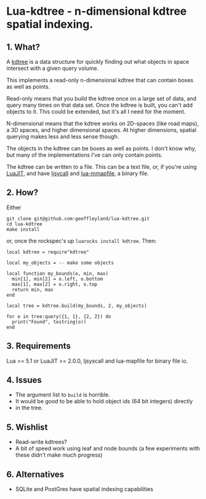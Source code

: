 # Lua-kdtree - n-dimensional kdtree spatial indexing.

## 1. What?

A [kdtree](http://en.wikipedia.org/wiki/K-d_tree) is a data structure
for quickly finding out what objects in space intersect with a given query
volume.

This implements a read-only n-dimensional kdtree that can contain boxes
as well as points.

Read-only means that you build the kdtree once on a large set of data,
and query many times on that data set.  Once the kdtree is built, you
can't add objects to it.  This could be extended, but it's all I need
for the moment.

N-dimensional means that the kdtree works on 2D-spaces (like road maps),
a 3D spaces, and higher dimensional spaces.  At higher dimensions,
spatial querying makes less and less sense though.

The objects in the kdtree can be boxes as well as points.  I don't know
why, but many of the implementations I've can only contain points.

The kdtree can be written to a file.  This can be a text file, or, if
you're using [LuaJIT](http://luajit.org),
and have [ljsycall](https://github.com/justincormack/ljsyscall)
and [lua-mmapfile](https://github.com/geoffleyland/lua-mmapfile),
a binary file.


## 2. How?
Either

    git clone git@github.com:geoffleyland/lua-kdtree.git
    cd lua-kdtree
    make install

or, once the rockspec's up `luarocks install kdtree`.  Then:

    local kdtree = require"kdtree"

    local my_objects = -- make some objects

    local function my_bounds(o, min, max)
      min[1], min[2] = o.left, o.bottom
      max[1], max[2] = o.right, o.top
      return min, max
    end

    local tree = kdtree.build(my_bounds, 2, my_objects)

    for o in tree:query({1, 1}, {2, 2}) do
      print("Found", tostring(o))
    end


## 3. Requirements

Lua >= 5.1 or LuaJIT >= 2.0.0, ljsyscall and lua-mapfile for binary file io.


## 4. Issues

+ The argument list to `build` is horrible.
+ It would be good to be able to hold object ids (64 bit integers) directly
+ in the tree.


## 5. Wishlist

+ Read-write kdtrees?
+ A bit of speed work using leaf and node bounds (a few experiments with
  these didn't make much progress)


## 6. Alternatives

+ SQLite and PostGres have spatial indexing capabilities
